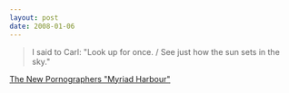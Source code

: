 ```yaml
---
layout: post
date: 2008-01-06
--- 
```


>I said to Carl: "Look up for once. / See just how the sun sets in the sky."

[The New Pornographers "Myriad Harbour"](https://www.youtube.com/watch?v=5olIdrbQVMw)
